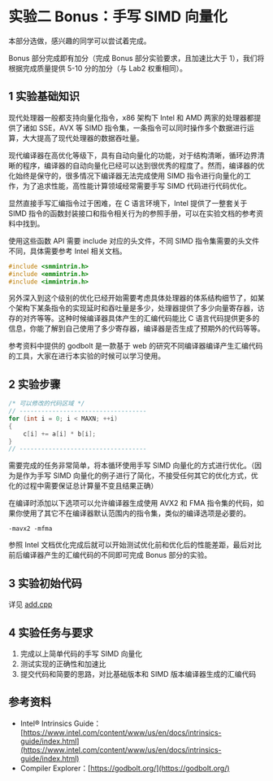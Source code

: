 # 实验二 Bonus：手写 SIMD 向量化

本部分选做，感兴趣的同学可以尝试着完成。

Bonus 部分完成即有加分（完成 Bonus 部分实验要求，且加速比大于 1），我们将根据完成质量提供 5-10 分的加分（与 Lab2 权重相同）。

<!-- ## 1 实验环境

[aistation 平台](https://aistation.zju.edu.cn:32206) -->

## 1 实验基础知识

现代处理器一般都支持向量化指令，x86 架构下 Intel 和 AMD 两家的处理器都提供了诸如 SSE，AVX 等 SIMD 指令集，一条指令可以同时操作多个数据进行运算，大大提高了现代处理器的数据吞吐量。

现代编译器在高优化等级下，具有自动向量化的功能，对于结构清晰，循环边界清晰的程序，编译器的自动向量化已经可以达到很优秀的程度了。然而，编译器的优化始终是保守的，很多情况下编译器无法完成使用 SIMD 指令进行向量化的工作，为了追求性能，高性能计算领域经常需要手写 SIMD 代码进行代码优化。

显然直接手写汇编指令过于困难，在 C 语言环境下，Intel 提供了一整套关于 SIMD 指令的函数封装接口和指令相关行为的参照手册，可以在实验文档的参考资料中找到。

使用这些函数 API 需要 include 对应的头文件，不同 SIMD 指令集需要的头文件不同，具体需要参考 Intel 相关文档。

```c
#include <smmintrin.h>
#include <emmintrin.h>
#include <immintrin.h>
```

另外深入到这个级别的优化已经开始需要考虑具体处理器的体系结构细节了，如某个架构下某条指令的实现延时和吞吐量是多少，处理器提供了多少向量寄存器，访存的对齐等等。这种时候编译器具体产生的汇编代码能比 C 语言代码提供更多的信息，你能了解到自己使用了多少寄存器，编译器是否生成了预期外的代码等等。

参考资料中提供的 godbolt 是一款基于 web 的研究不同编译器编译产生汇编代码的工具，大家在进行本实验的时候可以学习使用。

## 2 实验步骤

```c
/* 可以修改的代码区域 */
// -----------------------------------
for (int i = 0; i < MAXN; ++i)
{
    c[i] += a[i] * b[i];
}
// -----------------------------------
```

需要完成的任务非常简单，将本循环使用手写 SIMD 向量化的方式进行优化。（因为是作为手写 SIMD 向量化的例子进行了简化，不接受任何其它的优化方式，优化的过程中需要保证总计算量不变且结果正确）

在编译时添加以下选项可以允许编译器生成使用 AVX2 和 FMA 指令集的代码，如果你使用了其它不在编译器默认范围内的指令集，类似的编译选项是必要的。

```
-mavx2 -mfma
```

参照 Intel 文档优化完成后就可以开始测试优化前和优化后的性能差距，最后对比前后编译器产生的汇编代码的不同即可完成 Bonus 部分的实验。

## 3 实验初始代码

详见 [add.cpp](https://git.zju.edu.cn/zjusct/summer-course-2023/HPC101-Labs-2023/-/blob/main/docs/Lab2.5-Vectors-Bonus/add.cpp)

## 4 实验任务与要求

1. 完成以上简单代码的手写 SIMD 向量化
2. 测试实现的正确性和加速比
3. 提交代码和简要的思路，对比基础版本和 SIMD 版本编译器生成的汇编代码

## 参考资料

- Intel® Intrinsics Guide： [https://www.intel.com/content/www/us/en/docs/intrinsics-guide/index.html](https://www.intel.com/content/www/us/en/docs/intrinsics-guide/index.html)
- Compiler Explorer：[https://godbolt.org/](https://godbolt.org/)
